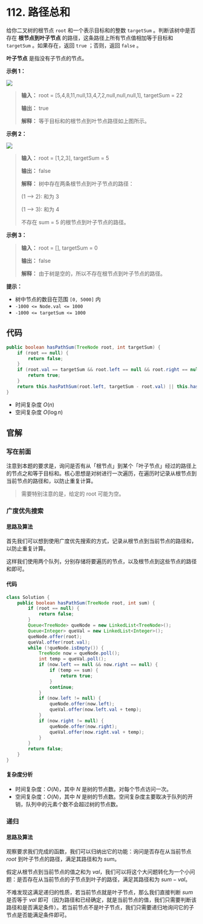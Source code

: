 # 112. 路径总和

给你二叉树的根节点 `root` 和一个表示目标和的整数 `targetSum` 。判断该树中是否存在 **根节点到叶子节点**  的路径，这条路径上所有节点值相加等于目标和 `targetSum` 。如果存在，返回 `true` ；否则，返回 `false` 。

**叶子节点**  是指没有子节点的节点。

**示例 1：** 

![](http://public.file.lvshuhuai.cn/images\pathsum1.jpg)
> **输入：** root = \[5,4,8,11,null,13,4,7,2,null,null,null,1], targetSum = 22
>
> **输出：** true
>
> **解释：** 等于目标和的根节点到叶节点路径如上图所示。

**示例 2：** 

![](http://public.file.lvshuhuai.cn/images\pathsum2.jpg)
> **输入：** root = \[1,2,3], targetSum = 5
>
> **输出：** false
>
> **解释：** 树中存在两条根节点到叶子节点的路径：
>
> \(1 \-\-\> 2\): 和为 3
>
> \(1 \-\-\> 3\): 和为 4
>
> 不存在 sum = 5 的根节点到叶子节点的路径。

**示例 3：** 

> **输入：** root = \[], targetSum = 0
>
> **输出：** false
>
> **解释：** 由于树是空的，所以不存在根节点到叶子节点的路径。

**提示：** 

*   树中节点的数目在范围 `[0, 5000]` 内
*   `-1000 <= Node.val <= 1000`
*   `-1000 <= targetSum <= 1000`

## 代码

```java
public boolean hasPathSum(TreeNode root, int targetSum) {
    if (root == null) {
        return false;
    }
    if (root.val == targetSum && root.left == null && root.right == null) {
        return true;
    }
    return this.hasPathSum(root.left, targetSum - root.val) || this.hasPathSum(root.right, targetSum - root.val);
}
```

- 时间复杂度 $O(n)$
- 空间复杂度 $O(\log n)$

## 官解

### 写在前面

注意到本题的要求是，询问是否有从「根节点」到某个「叶子节点」经过的路径上的节点之和等于目标和。核心思想是对树进行一次遍历，在遍历时记录从根节点到当前节点的路径和，以防止重复计算。

> 需要特别注意的是，给定的 root 可能为空。

### 广度优先搜索

#### 思路及算法

首先我们可以想到使用广度优先搜索的方式，记录从根节点到当前节点的路径和，以防止重复计算。

这样我们使用两个队列，分别存储将要遍历的节点，以及根节点到这些节点的路径和即可。

#### 代码

```java
class Solution {
    public boolean hasPathSum(TreeNode root, int sum) {
        if (root == null) {
            return false;
        }
        Queue<TreeNode> queNode = new LinkedList<TreeNode>();
        Queue<Integer> queVal = new LinkedList<Integer>();
        queNode.offer(root);
        queVal.offer(root.val);
        while (!queNode.isEmpty()) {
            TreeNode now = queNode.poll();
            int temp = queVal.poll();
            if (now.left == null && now.right == null) {
                if (temp == sum) {
                    return true;
                }
                continue;
            }
            if (now.left != null) {
                queNode.offer(now.left);
                queVal.offer(now.left.val + temp);
            }
            if (now.right != null) {
                queNode.offer(now.right);
                queVal.offer(now.right.val + temp);
            }
        }
        return false;
    }
}
```

#### 复杂度分析

- 时间复杂度：$O(N)$，其中 $N$ 是树的节点数。对每个节点访问一次。
- 空间复杂度：$O(N)$，其中 $N$ 是树的节点数。空间复杂度主要取决于队列的开销，队列中的元素个数不会超过树的节点数。

### 递归

#### 思路及算法

观察要求我们完成的函数，我们可以归纳出它的功能：询问是否存在从当前节点 $root$ 到叶子节点的路径，满足其路径和为 $sum$。

假定从根节点到当前节点的值之和为 $val$，我们可以将这个大问题转化为一个小问题：是否存在从当前节点的子节点到叶子的路径，满足其路径和为 $sum - val$。

不难发现这满足递归的性质，若当前节点就是叶子节点，那么我们直接判断 $sum$ 是否等于 $val$ 即可（因为路径和已经确定，就是当前节点的值，我们只需要判断该路径和是否满足条件）。若当前节点不是叶子节点，我们只需要递归地询问它的子节点是否能满足条件即可。
